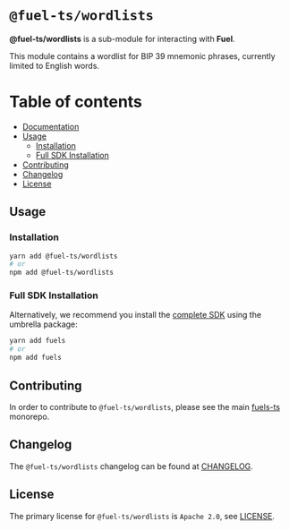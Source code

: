 # `@fuel-ts/wordlists`

**@fuel-ts/wordlists** is a sub-module for interacting with **Fuel**.

This module contains a wordlist for BIP 39 mnemonic phrases, currently limited to English words.

# Table of contents

- [Documentation](#documentation)
- [Usage](#usage)
  - [Installation](#installation)
  - [Full SDK Installation](#full-sdk-installation)
- [Contributing](#contributing)
- [Changelog](#changelog)
- [License](#license)

## Usage

### Installation

```sh
yarn add @fuel-ts/wordlists
# or
npm add @fuel-ts/wordlists
```

### Full SDK Installation

Alternatively, we recommend you install the [complete SDK](https://github.com/FuelLabs/fuels-ts) using the umbrella package:

```sh
yarn add fuels
# or
npm add fuels
```

## Contributing

In order to contribute to `@fuel-ts/wordlists`, please see the main [fuels-ts](https://github.com/FuelLabs/fuels-ts) monorepo.

## Changelog

The `@fuel-ts/wordlists` changelog can be found at [CHANGELOG](./CHANGELOG.md).

## License

The primary license for `@fuel-ts/wordlists` is `Apache 2.0`, see [LICENSE](./LICENSE).
